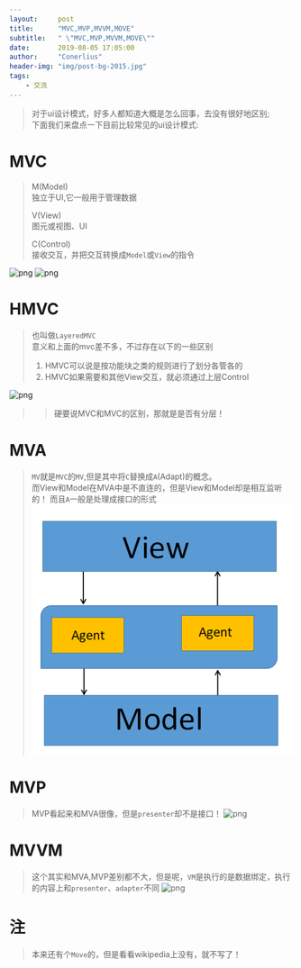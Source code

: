 ```yaml
---
layout:     post
title:      "MVC,MVP,MVVM,MOVE"
subtitle:   " \"MVC,MVP,MVVM,MOVE\""
date:       2019-08-05 17:05:00
author:     "Conerlius"
header-img: "img/post-bg-2015.jpg"
tags:
    - 交流
---
```


> 对于ui设计模式，好多人都知道大概是怎么回事，去没有很好地区别;<br>
> 下面我们来盘点一下目前比较常见的ui设计模式:
# MVC
> M(Model)<br>
> 独立于UI,它一般用于管理数据
> 
> V(View)<br>
> 图元或视图、UI
>
> C(Control)<br>
> 接收交互，并把交互转换成`Model`或`View`的指令<br>

![png](https://upload.wikimedia.org/wikipedia/commons/thumb/a/a0/MVC-Process.svg/200px-MVC-Process.svg.png)
![png](https://upload.wikimedia.org/wikipedia/commons/f/f0/ModelViewControllerDiagramZh.png)
# HMVC
> 也叫做`LayeredMVC`<br>
> 意义和上面的mvc差不多，不过存在以下的一些区别
> 1. HMVC可以说是按功能块之类的规则进行了划分各管各的
> 2. HMVC如果需要和其他View交互，就必须通过上层Control

![png](https://upload.wikimedia.org/wikipedia/commons/thumb/4/4a/Pac-schema.png/400px-Pac-schema.png)
>> 硬要说MVC和MVC的区别，那就是是否有分层！
# MVA
> `MV`就是`MVC`的`MV`,但是其中将`C`替换成`A`(Adapt)的概念。<br>
> 而View和Model在MVA中是不直连的，但是View和Model却是相互监听的！
> 而且`A`一般是处理成接口的形式
![png](/images/MVA.png)
# MVP
> MVP看起来和MVA很像，但是`presenter`却不是接口！
![png](https://upload.wikimedia.org/wikipedia/commons/thumb/d/dc/Model_View_Presenter_GUI_Design_Pattern.png/220px-Model_View_Presenter_GUI_Design_Pattern.png)
# MVVM
> 这个其实和MVA,MVP差别都不大，但是呢，`VM`是执行的是数据绑定，执行的内容上和`presenter`、`adapter`不同
![png](https://upload.wikimedia.org/wikipedia/commons/8/87/MVVMPattern.png)

# 注
> 本来还有个`Move`的，但是看看wikipedia上没有，就不写了！